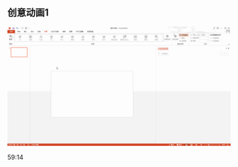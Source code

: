 ## 创意动画1

![创意动画1](https://raw.githubusercontent.com/huxiaoning/img/master/20201209233609.gif)

59:14
